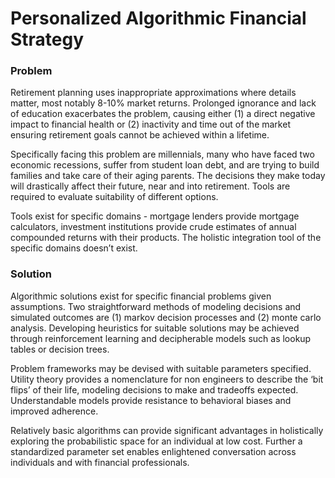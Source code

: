 # Personalized Algorithmic Financial Strategy

### Problem
Retirement planning uses inappropriate approximations where details matter, most notably 8-10% market returns. Prolonged ignorance and lack of education exacerbates the problem, causing either (1) a direct negative impact to financial health or (2) inactivity and time out of the market ensuring retirement goals cannot be achieved within a lifetime. 

Specifically facing this problem are millennials, many who have faced two economic recessions, suffer from student loan debt, and are trying to build families and take care of their aging parents. The decisions they make today will drastically affect their future, near and into retirement. Tools are required to evaluate suitability of different options. 

Tools exist for specific domains - mortgage lenders provide mortgage calculators, investment institutions provide crude estimates of annual compounded returns with their products. The holistic integration tool of the specific domains doesn’t exist.

### Solution
Algorithmic solutions exist for specific financial problems given assumptions. Two straightforward methods of modeling decisions and simulated outcomes are (1) markov decision processes and (2) monte carlo analysis. Developing heuristics for suitable solutions may be achieved through reinforcement learning and decipherable models such as lookup tables or decision trees. 

Problem frameworks may be devised with suitable parameters specified. Utility theory provides a nomenclature for non engineers to describe the ‘bit flips’ of their life, modeling decisions to make and tradeoffs expected. Understandable models provide resistance to behavioral biases and improved adherence.

Relatively basic algorithms can provide significant advantages in holistically exploring the probabilistic space for an individual at low cost. Further a standardized parameter set enables enlightened conversation across individuals and with financial professionals.
